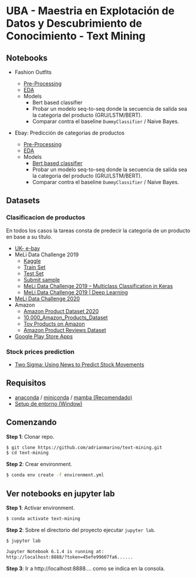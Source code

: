 # UBA - Maestria en Explotación de Datos y Descubrimiento de Conocimiento - Text Mining


## Notebooks

* Fashion Outfits
   * [Pre-Processing](https://github.com/magistery-tps/text-mining/blob/master/notebooks/fashion-outfits/prepprocessing.ipynb)
   * [EDA](https://github.com/magistery-tps/text-mining/blob/master/notebooks/fashion-outfits/eda.ipynb)
    * Models
      * Bert based classifier
      * Probar un modelo seq-to-seq donde la secuencia de salida sea la categoria del producto (GRU/LSTM/BERT).
      * Comparar contra el baseline `DummyClassifier` / Naive Bayes.

* Ebay: Predicción de categorias de productos
   * [Pre-Processing](https://github.com/magistery-tps/text-mining/blob/master/notebooks/ebay/prepprocessing.ipynb)
   * [EDA](https://github.com/magistery-tps/text-mining/blob/master/notebooks/ebay/eda.ipynb)
   * Models
      * [Bert based classifier](https://github.com/magistery-tps/text-mining/blob/master/notebooks/ebay/bert-model.ipynb)
      * Probar un modelo seq-to-seq donde la secuencia de salida sea la categoria del producto (GRU/LSTM/BERT).
      * Comparar contra el baseline `DummyClassifier` / Naive Bayes.

## Datasets

### Clasificacion de productos

En todos los casos la tareas consta de predecir la categoria de un producto en base a su título.

* [UK- e-bay](https://data.world/opensnippets/ebay-uk-products-dataset)
* MeLi Data Challenge 2019
    * [Kaggle](https://www.kaggle.com/datasets/abugim/meli-data-challenge-2019)
    * [Train Set](https://meli-data-challenge.s3.amazonaws.com/train.csv.gz)
    * [Test Set](https://meli-data-challenge.s3.amazonaws.com/test.csv)
    * [Submit sample](https://meli-data-challenge.s3.amazonaws.com/sample_submission.csv)
    * [MeLi Data Challenge 2019 – Multiclass Classification in Keras](https://eduardofv.com/2019/10/04/meli-data-challenge-2019-multiclass-classification-in-keras/)
    * [MeLi Data Challenge 2019 | Deep Learning](https://github.com/mlacosta/MeLi-Data-Challenge-2019)
* [MeLi Data Challenge 2020](https://www.kaggle.com/datasets/marlesson/meli-data-challenge-2020)
* Amazon
    * [Amazon Product Dataset 2020](https://www.kaggle.com/datasets/promptcloud/amazon-product-dataset-2020)
    * [10,000_Amazon_Products_Dataset](https://www.kaggle.com/datasets/nguyenngocphung/10000-amazon-products-dataset)
    * [Toy Products on Amazon](https://www.kaggle.com/datasets/PromptCloudHQ/toy-products-on-amazon)
    * [Amazon Product Reviews Dataset](https://www.kaggle.com/datasets/promptcloud/amazon-product-reviews-dataset)
* [Google Play Store Apps](https://www.kaggle.com/datasets/lava18/google-play-store-apps)
 
### Stock prices prediction

* [Two Sigma: Using News to Predict Stock Movements](https://www.kaggle.com/competitions/two-sigma-financial-news/rules)


## Requisitos

* [anaconda](https://www.anaconda.com/products/individual) / [miniconda](https://docs.conda.io/en/latest/miniconda.html) / [mamba (Recomendado)](https://github.com/mamba-org/mamba)
* [Setup de entorno (Window)](https://www.youtube.com/watch?v=O8YXuHNdIIk)

## Comenzando


**Step 1**: Clonar repo.

```bash
$ git clone https://github.com/adrianmarino/text-mining.git
$ cd text-mining
```

**Step 2**: Crear environment.

```bash
$ conda env create -f environment.yml
```

## Ver notebooks en jupyter lab

**Step 1**: Activar environment.

```bash
$ conda activate text-mining
```

**Step 2**: Sobre el directorio del proyecto ejecutar `jupyter lab`.

```bash
$ jupyter lab

Jupyter Notebook 6.1.4 is running at:
http://localhost:8888/?token=45efe99607fa6......
```

**Step 3**: Ir a http://localhost:8888.... como se indica en la consola.

